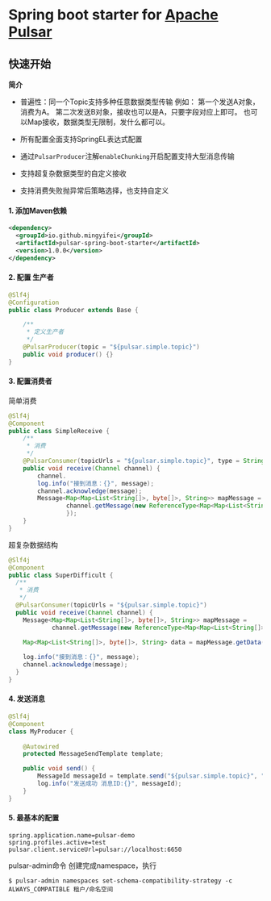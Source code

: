 # Spring boot starter for [Apache Pulsar](https://pulsar.apache.org/)

## 快速开始

**简介**

- 普遍性：同一个Topic支持多种任意数据类型传输 例如：
  第一个发送A对象，消费为A。
  第二次发送B对象，接收也可以是A，只要字段对应上即可。
  也可以Map接收，数据类型无限制，发什么都可以。

- 所有配置全面支持SpringEL表达式配置

- 通过`PulsarProducer`注解`enableChunking`开启配置支持大型消息传输

- 支持超复杂数据类型的自定义接收

- 支持消费失败抛异常后策略选择，也支持自定义


#### 1. 添加Maven依赖

```xml
<dependency>
  <groupId>io.github.mingyifei</groupId>
  <artifactId>pulsar-spring-boot-starter</artifactId>
  <version>1.0.0</version>
</dependency>
```

#### 2. 配置 生产者

```java
@Slf4j
@Configuration
public class Producer extends Base {

    /**
     * 定义生产者
     */
    @PulsarProducer(topic = "${pulsar.simple.topic}")
    public void producer() {}
}
```

#### 3. 配置消费者

简单消费
```java
@Slf4j
@Component
public class SimpleReceive {
    /**
     * 消费
     */
    @PulsarConsumer(topicUrls = "${pulsar.simple.topic}", type = String.class)
    public void receive(Channel channel) {
        channel.
        log.info("接到消息：{}", message);
        channel.acknowledge(message);
        Message<Map<Map<List<String[]>, byte[]>, String>> mapMessage =
                channel.getMessage(new ReferenceType<Map<Map<List<String[]>, byte[]>, String>>() {
                });
    }
}
```

超复杂数据结构
```java
@Slf4j
@Component
public class SuperDifficult {
  /**
   * 消费
   */
  @PulsarConsumer(topicUrls = "${pulsar.simple.topic}")
  public void receive(Channel channel) {
    Message<Map<Map<List<String[]>, byte[]>, String>> mapMessage =
            channel.getMessage(new ReferenceType<Map<Map<List<String[]>, byte[]>, String>>() {});
    
    Map<Map<List<String[]>, byte[]>, String> data = mapMessage.getData();

    log.info("接到消息：{}", message);
    channel.acknowledge(message);
  }
}
```

#### 4. 发送消息
```java
@Slf4j
@Component
class MyProducer {
    
    @Autowired
    protected MessageSendTemplate template;

    public void send() {
        MessageId messageId = template.send("${pulsar.simple.topic}", "simple message!");
        log.info("发送成功 消息ID:{}", messageId);
    }
}
```


#### 5. 最基本的配置

```properties
spring.application.name=pulsar-demo
spring.profiles.active=test
pulsar.client.serviceUrl=pulsar://localhost:6650
```
pulsar-admin命令
创建完成namespace，执行

```shell
$ pulsar-admin namespaces set-schema-compatibility-strategy -c ALWAYS_COMPATIBLE 租户/命名空间
```
